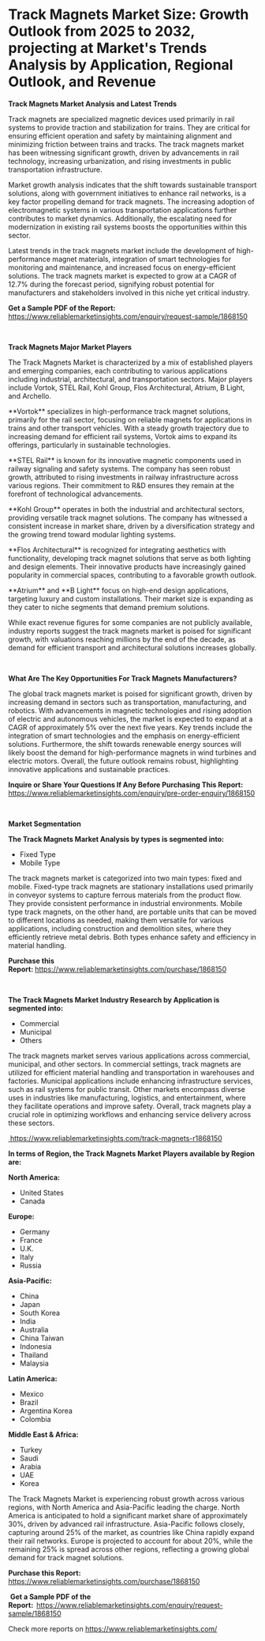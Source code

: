 <p><h1>Track Magnets Market Size: Growth Outlook from 2025 to 2032, projecting at Market's Trends Analysis by Application, Regional Outlook, and Revenue</h1></p><p><strong>Track Magnets Market Analysis and Latest Trends</strong></p>
<p><p>Track magnets are specialized magnetic devices used primarily in rail systems to provide traction and stabilization for trains. They are critical for ensuring efficient operation and safety by maintaining alignment and minimizing friction between trains and tracks. The track magnets market has been witnessing significant growth, driven by advancements in rail technology, increasing urbanization, and rising investments in public transportation infrastructure.</p><p>Market growth analysis indicates that the shift towards sustainable transport solutions, along with government initiatives to enhance rail networks, is a key factor propelling demand for track magnets. The increasing adoption of electromagnetic systems in various transportation applications further contributes to market dynamics. Additionally, the escalating need for modernization in existing rail systems boosts the opportunities within this sector.</p><p>Latest trends in the track magnets market include the development of high-performance magnet materials, integration of smart technologies for monitoring and maintenance, and increased focus on energy-efficient solutions. The track magnets market is expected to grow at a CAGR of 12.7% during the forecast period, signifying robust potential for manufacturers and stakeholders involved in this niche yet critical industry.</p></p>
<p><strong>Get a Sample PDF of the Report:&nbsp;</strong> <a href="https://www.reliablemarketinsights.com/enquiry/request-sample/1868150?utm_campaign=2244&utm_medium=2&utm_source=Github&utm_content=ia&utm_term=01042025&utm_id=track-magnets">https://www.reliablemarketinsights.com/enquiry/request-sample/1868150</a></p>
<p>&nbsp;</p>
<p><strong>Track Magnets Major Market Players</strong></p>
<p><p>The Track Magnets Market is characterized by a mix of established players and emerging companies, each contributing to various applications including industrial, architectural, and transportation sectors. Major players include Vortok, STEL Rail, Kohl Group, Flos Architectural, Atrium, B Light, and Archello. </p><p>**Vortok** specializes in high-performance track magnet solutions, primarily for the rail sector, focusing on reliable magnets for applications in trains and other transport vehicles. With a steady growth trajectory due to increasing demand for efficient rail systems, Vortok aims to expand its offerings, particularly in sustainable technologies.</p><p>**STEL Rail** is known for its innovative magnetic components used in railway signaling and safety systems. The company has seen robust growth, attributed to rising investments in railway infrastructure across various regions. Their commitment to R&D ensures they remain at the forefront of technological advancements.</p><p>**Kohl Group** operates in both the industrial and architectural sectors, providing versatile track magnet solutions. The company has witnessed a consistent increase in market share, driven by a diversification strategy and the growing trend toward modular lighting systems.</p><p>**Flos Architectural** is recognized for integrating aesthetics with functionality, developing track magnet solutions that serve as both lighting and design elements. Their innovative products have increasingly gained popularity in commercial spaces, contributing to a favorable growth outlook.</p><p>**Atrium** and **B Light** focus on high-end design applications, targeting luxury and custom installations. Their market size is expanding as they cater to niche segments that demand premium solutions.</p><p>While exact revenue figures for some companies are not publicly available, industry reports suggest the track magnets market is poised for significant growth, with valuations reaching millions by the end of the decade, as demand for efficient transport and architectural solutions increases globally.</p></p>
<p>&nbsp;</p>
<p><strong>What Are The Key Opportunities For Track Magnets Manufacturers?</strong></p>
<p><p>The global track magnets market is poised for significant growth, driven by increasing demand in sectors such as transportation, manufacturing, and robotics. With advancements in magnetic technologies and rising adoption of electric and autonomous vehicles, the market is expected to expand at a CAGR of approximately 5% over the next five years. Key trends include the integration of smart technologies and the emphasis on energy-efficient solutions. Furthermore, the shift towards renewable energy sources will likely boost the demand for high-performance magnets in wind turbines and electric motors. Overall, the future outlook remains robust, highlighting innovative applications and sustainable practices.</p></p>
<p><strong>Inquire or Share Your Questions If Any Before Purchasing This Report:</strong> <a href="https://www.reliablemarketinsights.com/enquiry/pre-order-enquiry/1868150?utm_campaign=2244&utm_medium=2&utm_source=Github&utm_content=ia&utm_term=01042025&utm_id=track-magnets">https://www.reliablemarketinsights.com/enquiry/pre-order-enquiry/1868150</a></p>
<p>&nbsp;</p>
<p><strong>Market Segmentation</strong></p>
<p><strong>The Track Magnets Market Analysis by types is segmented into:</strong></p>
<p><ul><li>Fixed Type</li><li>Mobile Type</li></ul></p>
<p><p>The track magnets market is categorized into two main types: fixed and mobile. Fixed-type track magnets are stationary installations used primarily in conveyor systems to capture ferrous materials from the product flow. They provide consistent performance in industrial environments. Mobile type track magnets, on the other hand, are portable units that can be moved to different locations as needed, making them versatile for various applications, including construction and demolition sites, where they efficiently retrieve metal debris. Both types enhance safety and efficiency in material handling.</p></p>
<p><strong>Purchase this Report:&nbsp;</strong><a href="https://www.reliablemarketinsights.com/purchase/1868150?utm_campaign=2244&utm_medium=2&utm_source=Github&utm_content=ia&utm_term=01042025&utm_id=track-magnets">https://www.reliablemarketinsights.com/purchase/1868150</a></p>
<p>&nbsp;</p>
<p><strong>The Track Magnets Market Industry Research by Application is segmented into:</strong></p>
<p><ul><li>Commercial</li><li>Municipal</li><li>Others</li></ul></p>
<p><p>The track magnets market serves various applications across commercial, municipal, and other sectors. In commercial settings, track magnets are utilized for efficient material handling and transportation in warehouses and factories. Municipal applications include enhancing infrastructure services, such as rail systems for public transit. Other markets encompass diverse uses in industries like manufacturing, logistics, and entertainment, where they facilitate operations and improve safety. Overall, track magnets play a crucial role in optimizing workflows and enhancing service delivery across these sectors.</p></p>
<p><a href="https://www.reliablemarketinsights.com/track-magnets-r1868150?utm_campaign=2244&utm_medium=2&utm_source=Github&utm_content=ia&utm_term=01042025&utm_id=track-magnets">&nbsp;https://www.reliablemarketinsights.com/track-magnets-r1868150</a></p>
<p><strong>In terms of Region, the Track Magnets Market Players available by Region are:</strong></p>
<p>
    <p> <strong> North America: </strong>
        <ul>
            <li>United States</li>
            <li>Canada</li>
        </ul>
        </p> 
    <p> <strong> Europe: </strong>
        <ul>
            <li>Germany</li>
            <li>France</li>
            <li>U.K.</li>
            <li>Italy</li>
            <li>Russia</li>
        </ul>
        </p> 
    <p> <strong> Asia-Pacific: </strong>
        <ul>
            <li>China</li>
            <li>Japan</li>
            <li>South Korea</li>
            <li>India</li>
            <li>Australia</li>
            <li>China Taiwan</li>
            <li>Indonesia</li>
            <li>Thailand</li>
            <li>Malaysia</li>
        </ul>
        </p> 
    <p> <strong> Latin America: </strong>
        <ul>
            <li>Mexico</li>
            <li>Brazil</li>
            <li>Argentina Korea</li>
            <li>Colombia</li>
        </ul>
        </p> 
    <p> <strong> Middle East & Africa: </strong>
        <ul>
            <li>Turkey</li>
            <li>Saudi</li>
            <li>Arabia</li>
            <li>UAE</li>
            <li>Korea</li>
        </ul>
    </p>
    </p>
<p><p>The Track Magnets Market is experiencing robust growth across various regions, with North America and Asia-Pacific leading the charge. North America is anticipated to hold a significant market share of approximately 30%, driven by advanced rail infrastructure. Asia-Pacific follows closely, capturing around 25% of the market, as countries like China rapidly expand their rail networks. Europe is projected to account for about 20%, while the remaining 25% is spread across other regions, reflecting a growing global demand for track magnet solutions.</p></p>
<p><strong>Purchase this Report: </strong><a href="https://www.reliablemarketinsights.com/purchase/1868150?utm_campaign=2244&utm_medium=2&utm_source=Github&utm_content=ia&utm_term=01042025&utm_id=track-magnets">https://www.reliablemarketinsights.com/purchase/1868150</a></p>
<p>&nbsp;<strong>Get a Sample PDF of the Report:&nbsp;&nbsp;</strong><a href="https://www.reliablemarketinsights.com/enquiry/request-sample/1868150?utm_campaign=2244&utm_medium=2&utm_source=Github&utm_content=ia&utm_term=01042025&utm_id=track-magnets">https://www.reliablemarketinsights.com/enquiry/request-sample/1868150</a></p>
<p><strong></strong></p>
<p>Check more reports on <a href="https://www.reliablemarketinsights.com/?utm_campaign=2244&utm_medium=2&utm_source=Github&utm_content=ia&utm_term=01042025&utm_id=track-magnets">https://www.reliablemarketinsights.com/</a></p>